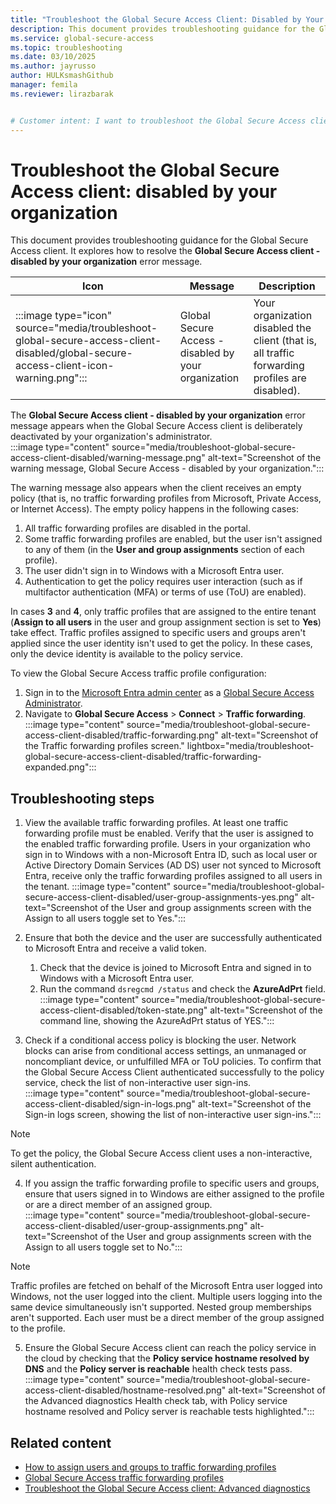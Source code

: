 ```yaml
---
title: "Troubleshoot the Global Secure Access Client: Disabled by Your Organization"
description: This document provides troubleshooting guidance for the Global Secure Access client when it shows the "disabled by your organization" error message.
ms.service: global-secure-access
ms.topic: troubleshooting
ms.date: 03/10/2025
ms.author: jayrusso
author: HULKsmashGithub
manager: femila
ms.reviewer: lirazbarak


# Customer intent: I want to troubleshoot the Global Secure Access client when I see the "disabled by your organization" error message.
---
```

# Troubleshoot the Global Secure Access client: disabled by your organization
This document provides troubleshooting guidance for the Global Secure Access client. It explores how to resolve the **Global Secure Access client - disabled by your organization** error message.   

|Icon    |Message    |Description    |
|---------|---------|---------|
|:::image type="icon" source="media/troubleshoot-global-secure-access-client-disabled/global-secure-access-client-icon-warning.png":::	|Global Secure Access - disabled by your organization	|Your organization disabled the client (that is, all traffic forwarding profiles are disabled).    |

The **Global Secure Access client - disabled by your organization** error message appears when the Global Secure Access client is deliberately deactivated by your organization's administrator.   
:::image type="content" source="media/troubleshoot-global-secure-access-client-disabled/warning-message.png" alt-text="Screenshot of the warning message, Global Secure Access - disabled by your organization.":::

The warning message also appears when the client receives an empty policy (that is, no traffic forwarding profiles from Microsoft, Private Access, or Internet Access).
The empty policy happens in the following cases:     
1. All traffic forwarding profiles are disabled in the portal. 
1. Some traffic forwarding profiles are enabled, but the user isn't assigned to any of them (in the **User and group assignments** section of each profile). 
1. The user didn't sign in to Windows with a Microsoft Entra user. 
1. Authentication to get the policy requires user interaction (such as if multifactor authentication (MFA) or terms of use (ToU) are enabled).    

In cases **3** and **4**, only traffic profiles that are assigned to the entire tenant (**Assign to all users** in the user and group assignment section is set to **Yes**) take effect. Traffic profiles assigned to specific users and groups aren't applied since the user identity isn't used to get the policy. In these cases, only the device identity is available to the policy service.   

To view the Global Secure Access traffic profile configuration:
1. Sign in to the [Microsoft Entra admin center](https://entra.microsoft.com) as a [Global Secure Access Administrator](/azure/active-directory/roles/permissions-reference#global-secure-access-administrator).
1. Navigate to **Global Secure Access** > **Connect** > **Traffic forwarding**.   
:::image type="content" source="media/troubleshoot-global-secure-access-client-disabled/traffic-forwarding.png" alt-text="Screenshot of the Traffic forwarding profiles screen." lightbox="media/troubleshoot-global-secure-access-client-disabled/traffic-forwarding-expanded.png":::

## Troubleshooting steps    
1. View the available traffic forwarding profiles. At least one traffic forwarding profile must be enabled. Verify that the user is assigned to the enabled traffic forwarding profile. Users in your organization who sign in to Windows with a non-Microsoft Entra ID, such as local user or Active Directory Domain Services (AD DS) user not synced to Microsoft Entra, receive only the traffic forwarding profiles assigned to all users in the tenant.
:::image type="content" source="media/troubleshoot-global-secure-access-client-disabled/user-group-assignments-yes.png" alt-text="Screenshot of the User and group assignments screen with the Assign to all users toggle set to Yes."::: 

1. Ensure that both the device and the user are successfully authenticated to Microsoft Entra and receive a valid token. 
    1. Check that the device is joined to Microsoft Entra and signed in to Windows with a Microsoft Entra user. 
    1. Run the command `dsregcmd /status` and check the **AzureAdPrt** field.   
:::image type="content" source="media/troubleshoot-global-secure-access-client-disabled/token-state.png" alt-text="Screenshot of the command line, showing the AzureAdPrt status of YES.":::

1. Check if a conditional access policy is blocking the user. Network blocks can arise from conditional access settings, an unmanaged or noncompliant device, or unfulfilled MFA or ToU policies. To confirm that the Global Secure Access Client authenticated successfully to the policy service, check the list of non-interactive user sign-ins.   
:::image type="content" source="media/troubleshoot-global-secure-access-client-disabled/sign-in-logs.png" alt-text="Screenshot of the Sign-in logs screen, showing the list of non-interactive user sign-ins.":::

> [!NOTE]
> To get the policy, the Global Secure Access client uses a non-interactive, silent authentication. 

4. If you assign the traffic forwarding profile to specific users and groups, ensure that users signed in to Windows are either assigned to the profile or are a direct member of an assigned group.   
:::image type="content" source="media/troubleshoot-global-secure-access-client-disabled/user-group-assignments.png" alt-text="Screenshot of the User and group assignments screen with the Assign to all users toggle set to No.":::

> [!NOTE]
> Traffic profiles are fetched on behalf of the Microsoft Entra user logged into Windows, not the user logged into the client. Multiple users logging into the same device simultaneously isn't supported. Nested group memberships aren't supported. Each user must be a direct member of the group assigned to the profile. 

5. Ensure the Global Secure Access client can reach the policy service in the cloud by checking that the **Policy service hostname resolved by DNS** and the **Policy server is reachable** health check tests pass.
:::image type="content" source="media/troubleshoot-global-secure-access-client-disabled/hostname-resolved.png" alt-text="Screenshot of the Advanced diagnostics Health check tab, with Policy service hostname resolved and Policy server is reachable tests highlighted.":::  

## Related content
- [How to assign users and groups to traffic forwarding profiles](how-to-manage-users-groups-assignment.md)   
- [Global Secure Access traffic forwarding profiles](concept-traffic-forwarding.md)   
- [Troubleshoot the Global Secure Access client: Advanced diagnostics](troubleshoot-global-secure-access-client-advanced-diagnostics.md)   
